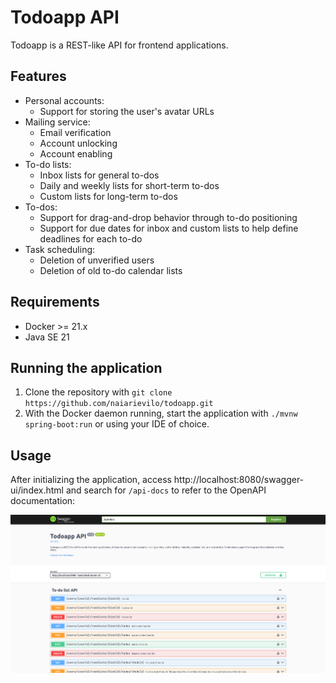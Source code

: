 # Todoapp API

Todoapp is a REST-like API for frontend applications.

## Features

- Personal accounts:
    - Support for storing the user's avatar URLs
- Mailing service:
    - Email verification
    - Account unlocking
    - Account enabling
- To-do lists:
    - Inbox lists for general to-dos
    - Daily and weekly lists for short-term to-dos
    - Custom lists for long-term to-dos
- To-dos:
    - Support for drag-and-drop behavior through to-do positioning
    - Support for due dates for inbox and custom lists to help define deadlines for each to-do
- Task scheduling:
  - Deletion of unverified users
  - Deletion of old to-do calendar lists

## Requirements

- Docker >= 21.x
- Java SE 21

## Running the application

1. Clone the repository with `git clone https://github.com/naiarievilo/todoapp.git`
2. With the Docker daemon running, start the application with `./mvnw spring-boot:run` or using your IDE of choice.

## Usage

After initializing the application, access http://localhost:8080/swagger-ui/index.html and search for `/api-docs` to
refer to the OpenAPI documentation:

![API documentation screenshot](/img/api-docs-screenshot.png)